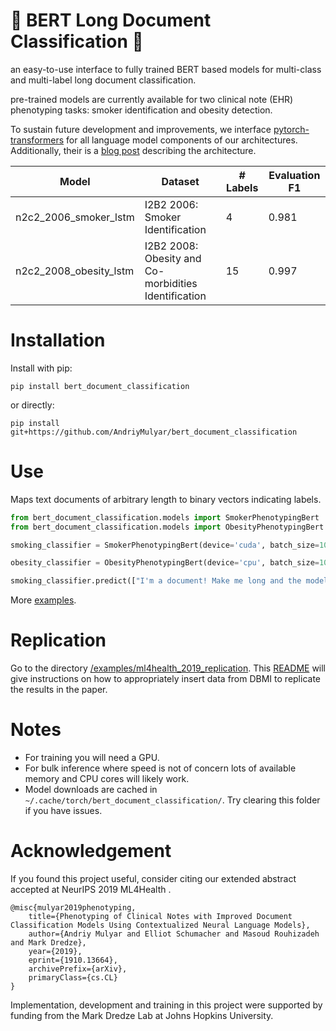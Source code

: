 # :book: BERT Long Document Classification :book:
an easy-to-use interface to fully trained BERT based models for multi-class and multi-label long document classification.

pre-trained models are currently available for two clinical note (EHR) phenotyping tasks: smoker identification and obesity detection.

To sustain future development and improvements, we interface [pytorch-transformers](https://github.com/huggingface/pytorch-transformers)
for all language model components of our architectures. Additionally, their is a [blog post](http://andriymulyar.com/blog/bert-document-classification) describing the architecture.

| Model             |          Dataset |  # Labels |  Evaluation F1 |
|-------------------|------------------|--------|----------|
|   n2c2_2006_smoker_lstm   | I2B2 2006: Smoker Identification            | 4 |      0.981        |
| n2c2_2008_obesity_lstm | I2B2 2008: Obesity and Co-morbidities Identification    | 15 |      0.997        |

# Installation

Install with pip:

```
pip install bert_document_classification
```

or directly:

```
pip install git+https://github.com/AndriyMulyar/bert_document_classification
```

# Use
Maps text documents of arbitrary length to binary vectors indicating labels.
```python
from bert_document_classification.models import SmokerPhenotypingBert
from bert_document_classification.models import ObesityPhenotypingBert

smoking_classifier = SmokerPhenotypingBert(device='cuda', batch_size=10) #defaults to GPU prediction

obesity_classifier = ObesityPhenotypingBert(device='cpu', batch_size=10) #or CPU if you would like.

smoking_classifier.predict(["I'm a document! Make me long and the model can still perform well!"])
```
More [examples](/examples).


# Replication
Go to the directory [/examples/ml4health_2019_replication](/examples/ml4health_2019_replication). This [README](/examples/ml4health_2019_replication/data/README.md) will
give instructions on how to appropriately insert data from DBMI to replicate the results in the paper. 

# Notes
- For training you will need a GPU.
- For bulk inference where speed is not of concern lots of available memory and CPU cores will likely work.
- Model downloads are cached in `~/.cache/torch/bert_document_classification/`. Try clearing this folder if you have issues.



# Acknowledgement
If you found this project useful, consider citing our extended abstract accepted at NeurIPS 2019 ML4Health .

```
@misc{mulyar2019phenotyping,
    title={Phenotyping of Clinical Notes with Improved Document Classification Models Using Contextualized Neural Language Models},
    author={Andriy Mulyar and Elliot Schumacher and Masoud Rouhizadeh and Mark Dredze},
    year={2019},
    eprint={1910.13664},
    archivePrefix={arXiv},
    primaryClass={cs.CL}
}
```

Implementation, development and training in this project were supported by funding from the Mark Dredze Lab at Johns Hopkins University.
